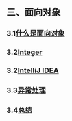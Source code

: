 ## 三、面向对象

### 3.1[什么是面向对象](./notebooks/3.1.md)

### 3.2[Integer](./notebooks/3.2.md)

### 3.2[IntelliJ IDEA](./notebooks/3.2.md)

### 3.3[异常处理](./notebooks/3.3.md)

### 3.4[总结](./notebooks/3.4.md)